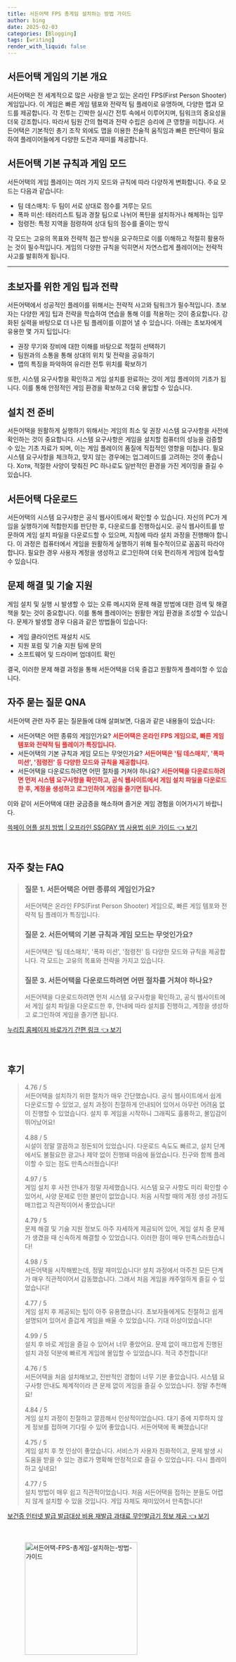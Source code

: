 ```yaml
---
title: 서든어택 FPS 총게임 설치하는 방법 가이드
author: bing
date: 2025-02-03
categories: [Blogging]
tags: [writing]
render_with_liquid: false
---
```



<h2 id='서든어택_게임_개요'>서든어택 게임의 기본 개요</h2>

<p>서든어택은 전 세계적으로 많은 사랑을 받고 있는 온라인 FPS(First Person Shooter) 게임입니다. 이 게임은 빠른 게임 템포와 전략적 팀 플레이로 유명하며, 다양한 맵과 모드를 제공합니다. 각 전투는 긴박한 실시간 전투 속에서 이루어지며, 팀워크의 중요성을 더욱 강조합니다. 따라서 팀원 간의 협력과 전략 수립은 승리에 큰 영향을 미칩니다. 서든어택은 기본적인 총기 조작 외에도 맵을 이용한 전술적 움직임과 빠른 판단력이 필요하여 플레이어들에게 다양한 도전과 재미를 제공합니다.</p>

<h2 id='게임_모드와_규칙'>서든어택 기본 규칙과 게임 모드</h2>

<p>서든어택의 게임 플레이는 여러 가지 모드와 규칙에 따라 다양하게 변화합니다. 주요 모드는 다음과 같습니다:</p>

<ul>
    <li>팀 데스매치: 두 팀이 서로 상대로 점수를 겨루는 모드</li>
    <li>폭파 미션: 테러리스트 팀과 경찰 팀으로 나뉘어 폭탄을 설치하거나 해체하는 임무</li>
    <li>점령전: 특정 지역을 점령하여 상대 팀의 점수를 줄이는 방식</li>
</ul>

<p>각 모드는 고유의 목표와 전략적 접근 방식을 요구하므로 이를 이해하고 적절히 활용하는 것이 필수적입니다. 게임의 다양한 규칙을 익히면서 자연스럽게 플레이어는 전략적 사고를 발휘하게 됩니다.</p>

<hr />

<h2 id='초보자_게임_팁'>초보자를 위한 게임 팁과 전략</h2>

<p>서든어택에서 성공적인 플레이를 위해서는 전략적 사고와 팀워크가 필수적입니다. 초보자는 다양한 게임 팁과 전략을 학습하여 연습을 통해 이를 적용하는 것이 중요합니다. 강화된 실력을 바탕으로 더 나은 팀 플레이를 이끌어 낼 수 있습니다. 아래는 초보자에게 유용한 몇 가지 팁입니다:</p>

<ul>
    <li>권장 무기와 장비에 대한 이해를 바탕으로 적절히 선택하기</li>
    <li>팀원과의 소통을 통해 상대의 위치 및 전략을 공유하기</li>
    <li>맵의 특징을 파악하여 유리한 전투 위치를 확보하기</li>
</ul>

<p>또한, 시스템 요구사항을 확인하고 게임 설치를 완료하는 것이 게임 플레이의 기초가 됩니다. 이를 통해 안정적인 게임 환경을 확보하고 더욱 몰입할 수 있습니다.</p>

<h2 id='설치_준비'>설치 전 준비</h2>

<p>서든어택을 원활하게 실행하기 위해서는 게임의 최소 및 권장 시스템 요구사항을 사전에 확인하는 것이 중요합니다. 시스템 요구사항은 게임을 설치할 컴퓨터의 성능을 검증할 수 있는 기초 자료가 되며, 이는 게임 플레이의 품질에 직접적인 영향을 미칩니다. 필요 시스템 요구사항을 체크하고, 맞지 않는 경우에는 업그레이드를 고려하는 것이 좋습니다. Хотя, 적절한 사양이 맞춰진 PC 하나로도 일반적인 환경을 가진 게이밍을 즐길 수 있습니다.</p>

<h2 id='게임_다운로드'>서든어택 다운로드</h2>

<p>서든어택의 시스템 요구사항은 공식 웹사이트에서 확인할 수 있습니다. 자신의 PC가 게임을 실행하기에 적합한지를 판단한 후, 다운로드를 진행하십시오. 공식 웹사이트를 방문하여 게임 설치 파일을 다운로드할 수 있으며, 지침에 따라 설치 과정을 진행해야 합니다. 이 과정은 컴퓨터에서 게임을 원활하게 실행하기 위해 필수적이므로 꼼꼼히 따라야 합니다. 필요한 경우 사용자 계정을 생성하고 로그인하여 더욱 편리하게 게임에 접속할 수 있습니다.</p>

<h2 id='문제_해결_및_기술_지원'>문제 해결 및 기술 지원</h2>

<p>게임 설치 및 실행 시 발생할 수 있는 오류 메시지와 문제 해결 방법에 대한 검색 및 해결책을 찾는 것이 중요합니다. 이를 통해 플레이어는 원활한 게임 환경을 조성할 수 있습니다. 문제가 발생할 경우 다음과 같은 방법들이 있습니다:</p>

<ul>
    <li>게임 클라이언트 재설치 시도</li>
    <li>지원 포럼 및 기술 지원 팀에 문의</li>
    <li>소프트웨어 및 드라이버 업데이트 확인</li>
</ul>

<p>결국, 이러한 문제 해결 과정을 통해 서든어택을 더욱 즐겁고 원활하게 플레이할 수 있습니다.</p>

<h2 id='자주_묻는_질문'>자주 묻는 질문 QNA</h2>

<p>서든어택 관련 자주 묻는 질문들에 대해 살펴보면, 다음과 같은 내용들이 있습니다:</p>

<ul>
    <li>서든어택은 어떤 종류의 게임인가요? 
        <span style="color: #ee2323;"><b>서든어택은 온라인 FPS 게임으로, 빠른 게임 템포와 전략적 팀 플레이가 특징입니다.</b></span>
    </li>
    <li>서든어택의 기본 규칙과 게임 모드는 무엇인가요? 
        <span style="color: #ee2323;"><b>서든어택은 '팀 데스매치', '폭파 미션', '점령전' 등 다양한 모드와 규칙을 제공합니다.</b></span>
    </li>
    <li>서든어택을 다운로드하려면 어떤 절차를 거쳐야 하나요? 
        <span style="color: #ee2323;"><b>서든어택을 다운로드하려면 먼저 시스템 요구사항을 확인하고, 공식 웹사이트에서 게임 설치 파일을 다운로드한 후, 계정을 생성하고 로그인하여 게임을 즐기면 됩니다.</b></span>
    </li>
</ul>

<p>이와 같이 서든어택에 대한 궁금증을 해소하며 즐거운 게임 경험을 이어가시기 바랍니다.</p>


<p><a class="click-button" title="쓱페이 어플 설치 방법 | 오프라인 SSGPAY 앱 사용법 쉬운 가이드" href="https://purplelist.github.io/posts/%EC%93%B1%ED%8E%98%EC%9D%B4-%EC%96%B4%ED%94%8C-%EC%84%A4%EC%B9%98-%EB%B0%A9%EB%B2%95-%EC%98%A4%ED%94%84%EB%9D%BC%EC%9D%B8-SSGPAY-%EC%95%B1-%EC%82%AC%EC%9A%A9%EB%B2%95-%EC%89%AC%EC%9A%B4-%EA%B0%80%EC%9D%B4%EB%93%9C/" rel="dofollow">쓱페이 어플 설치 방법 | 오프라인 SSGPAY 앱 사용법 쉬운 가이드 👈 보기</a></p><br>
<h2 id='자주_찾는_FAQ'>자주 찾는 FAQ</h2>
<div itemscope="" itemtype="https://schema.org/FAQPage"> 
<blockquote> 
<div itemscope="" itemprop="mainEntity" itemtype="https://schema.org/Question"> 
<h3 itemprop="name">질문 1. 서든어택은 어떤 종류의 게임인가요?</h3> 
<div itemscope="" itemprop="acceptedAnswer" itemtype="https://schema.org/Answer"> 
<span itemprop="text"> 
<p>서든어택은 온라인 FPS(First Person Shooter) 게임으로, 빠른 게임 템포와 전략적 팀 플레이가 특징입니다.</p> 
</span> 
</div> 
</div> 
<div itemscope="" itemprop="mainEntity" itemtype="https://schema.org/Question"> 
<h3 itemprop="name">질문 2. 서든어택의 기본 규칙과 게임 모드는 무엇인가요?</h3> 
<div itemscope="" itemprop="acceptedAnswer" itemtype="https://schema.org/Answer"> 
<span itemprop="text"> 
<p>서든어택은 '팀 데스매치', '폭파 미션', '점령전' 등 다양한 모드와 규칙을 제공합니다. 각 모드는 고유의 목표와 전략을 가지고 있습니다.</p> 
</span> 
</div> 
</div> 
<div itemscope="" itemprop="mainEntity" itemtype="https://schema.org/Question"> 
<h3 itemprop="name">질문 3. 서든어택을 다운로드하려면 어떤 절차를 거쳐야 하나요?</h3> 
<div itemscope="" itemprop="acceptedAnswer" itemtype="https://schema.org/Answer"> 
<span itemprop="text"> 
<p>서든어택을 다운로드하려면 먼저 시스템 요구사항을 확인하고, 공식 웹사이트에서 게임 설치 파일을 다운로드한 후, 안내에 따라 설치를 진행하고, 계정을 생성하고 로그인하여 게임을 즐기면 됩니다.</p> 
</span> 
</div> 
</div> 
</blockquote> 
</div>
<p><a class="click-button" title="누리집 홈페이지 바로가기 간편 링크" href="https://purplelist.github.io/posts/%EB%88%84%EB%A6%AC%EC%A7%91-%ED%99%88%ED%8E%98%EC%9D%B4%EC%A7%80-%EB%B0%94%EB%A1%9C%EA%B0%80%EA%B8%B0-%EA%B0%84%ED%8E%B8-%EB%A7%81%ED%81%AC/" rel="dofollow">누리집 홈페이지 바로가기 간편 링크 👈 보기</a></p><br>
<h2 id='후기'>후기</h2>
<div itemscope itemtype="https://schema.org/Product">
  <blockquote>
  <div itemprop="review" itemscope itemtype="https://schema.org/Review">
      <div itemprop="reviewRating" itemscope itemtype="https://schema.org/Rating"> <span itemprop="ratingValue">4.76</span> / <span itemprop="bestRating">5</span> </div>
      <span itemprop="reviewBody">서든어택을 설치하기 위한 절차가 매우 간단했습니다. 공식 웹사이트에서 쉽게 다운로드할 수 있었고, 설치 과정이 친절하게 안내되어 있어서 아무런 어려움 없이 진행할 수 있었습니다. 설치 후 게임을 시작하니 그래픽도 훌륭하고, 몰입감이 뛰어났어요!</span>
  </div>
  <br>
  <div itemprop="review" itemscope itemtype="https://schema.org/Review">
      <div itemprop="reviewRating" itemscope itemtype="https://schema.org/Rating"> <span itemprop="ratingValue">4.88</span> / <span itemprop="bestRating">5</span> </div>
      <span itemprop="reviewBody">시설이 정말 깔끔하고 정돈되어 있었습니다. 다운로드 속도도 빠르고, 설치 단계에서도 불필요한 광고나 제약 없이 진행돼 마음에 들었습니다. 친구와 함께 플레이할 수 있는 점도 만족스러웠습니다!</span>
  </div>
  <br>
  <div itemprop="review" itemscope itemtype="https://schema.org/Review">
      <div itemprop="reviewRating" itemscope itemtype="https://schema.org/Rating"> <span itemprop="ratingValue">4.97</span> / <span itemprop="bestRating">5</span> </div>
      <span itemprop="reviewBody">게임 설치 후 사전 안내가 정말 자세했습니다. 시스템 요구 사항도 미리 확인할 수 있어서, 사양 문제로 인한 불만이 없었습니다. 처음 시작할 때의 계정 생성 과정도 매끄럽고 직관적이어서 좋았습니다!</span>
  </div>
  <br>
  <div itemprop="review" itemscope itemtype="https://schema.org/Review">
      <div itemprop="reviewRating" itemscope itemtype="https://schema.org/Rating"> <span itemprop="ratingValue">4.79</span> / <span itemprop="bestRating">5</span> </div>
      <span itemprop="reviewBody">문제 해결 및 기술 지원 정보도 아주 자세하게 제공되어 있어, 게임 설치 중 문제가 생겼을 때 신속하게 해결할 수 있었습니다. 이러한 점이 매우 만족스러웠습니다!</span>
  </div>
  <br>
  <div itemprop="review" itemscope itemtype="https://schema.org/Review">
      <div itemprop="reviewRating" itemscope itemtype="https://schema.org/Rating"> <span itemprop="ratingValue">4.98</span> / <span itemprop="bestRating">5</span> </div>
      <span itemprop="reviewBody">서든어택을 시작해봤는데, 정말 재미있습니다! 설치 과정에서 마주친 모든 단계가 매우 직관적이어서 감동했습니다. 그래서 처음 게임을 캐주얼하게 즐길 수 있었습니다!</span>
  </div>
  <br>
  <div itemprop="review" itemscope itemtype="https://schema.org/Review">
      <div itemprop="reviewRating" itemscope itemtype="https://schema.org/Rating"> <span itemprop="ratingValue">4.77</span> / <span itemprop="bestRating">5</span> </div>
      <span itemprop="reviewBody">게임 설치 후 제공되는 팁이 아주 유용했습니다. 초보자들에게도 친절하고 쉽게 설명되어 있어서 즐겁게 게임을 배울 수 있었습니다. 기대 이상이었습니다!</span>
  </div>
  <br>
  <div itemprop="review" itemscope itemtype="https://schema.org/Review">
      <div itemprop="reviewRating" itemscope itemtype="https://schema.org/Rating"> <span itemprop="ratingValue">4.99</span> / <span itemprop="bestRating">5</span> </div>
      <span itemprop="reviewBody">설치 후 바로 게임을 즐길 수 있어서 너무 좋았어요. 문제 없이 매끄럽게 진행된 설치 과정 덕분에 빠르게 게임에 몰입할 수 있었습니다. 적극 추천합니다!</span>
  </div>
  <br>
  <div itemprop="review" itemscope itemtype="https://schema.org/Review">
      <div itemprop="reviewRating" itemscope itemtype="https://schema.org/Rating"> <span itemprop="ratingValue">4.76</span> / <span itemprop="bestRating">5</span> </div>
      <span itemprop="reviewBody">서든어택을 처음 설치해보고, 전반적인 경험이 너무 기분 좋았습니다. 시스템 요구사항 안내도 체계적이라 큰 문제 없이 게임을 즐길 수 있었습니다. 정말 추천해요!</span>
  </div>
  <br>
  <div itemprop="review" itemscope itemtype="https://schema.org/Review">
      <div itemprop="reviewRating" itemscope itemtype="https://schema.org/Rating"> <span itemprop="ratingValue">4.84</span> / <span itemprop="bestRating">5</span> </div>
      <span itemprop="reviewBody">게임 설치 과정이 친절하고 깔끔해서 인상적이었습니다. 대기 중에 지루하지 않게 정보를 접하며 기다릴 수 있어 좋았습니다. 서든어택에 푹 빠졌습니다!</span>
  </div>
  <br>
  <div itemprop="review" itemscope itemtype="https://schema.org/Review">
      <div itemprop="reviewRating" itemscope itemtype="https://schema.org/Rating"> <span itemprop="ratingValue">4.75</span> / <span itemprop="bestRating">5</span> </div>
      <span itemprop="reviewBody">게임 설치 후 첫 인상이 좋았습니다. 서비스가 사용자 친화적이고, 문제 발생 시 도움을 받을 수 있는 경로가 명확해 안정적으로 즐길 수 있었습니다. 다시 플레이하고 싶네요!</span>
  </div>
  <br>
  <div itemprop="review" itemscope itemtype="https://schema.org/Review">
      <div itemprop="reviewRating" itemscope itemtype="https://schema.org/Rating"> <span itemprop="ratingValue">4.77</span> / <span itemprop="bestRating">5</span> </div>
      <span itemprop="reviewBody">설치 방법이 매우 쉽고 직관적이었습니다. 처음 서든어택을 접하는 분들도 어렵지 않게 설치할 수 있을 것입니다. 게임 자체도 재미있어서 만족합니다!</span>
  </div>
  </blockquote>
</div>
<p><a class="click-button" title="보건증 인터넷 발급 발급대상 비용 재발급 과태료 무인발급기 정보 제공" href="https://purplelist.github.io/posts/%EB%B3%B4%EA%B1%B4%EC%A6%9D-%EC%9D%B8%ED%84%B0%EB%84%B7-%EB%B0%9C%EA%B8%89-%EB%B0%9C%EA%B8%89%EB%8C%80%EC%83%81-%EB%B9%84%EC%9A%A9-%EC%9E%AC%EB%B0%9C%EA%B8%89-%EA%B3%BC%ED%83%9C%EB%A3%8C-%EB%AC%B4%EC%9D%B8%EB%B0%9C%EA%B8%89%EA%B8%B0-%EC%A0%95%EB%B3%B4-%EC%A0%9C%EA%B3%B5/" rel="dofollow">보건증 인터넷 발급 발급대상 비용 재발급 과태료 무인발급기 정보 제공 👈 보기</a></p><br>
<figure class="image"><img src="https://purplelist.github.io/assets/img/thumbnail/서든어택-FPS-총게임-설치하는-방법-가이드.webp" alt="서든어택-FPS-총게임-설치하는-방법-가이드" width="256" height="256"></figure>